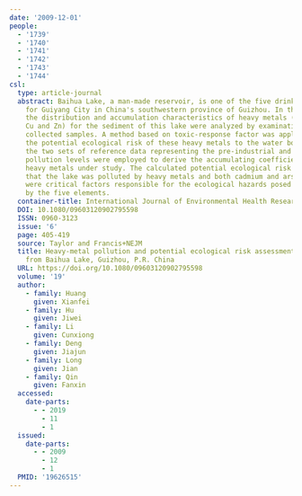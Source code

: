 ```yaml
---
date: '2009-12-01'
people:
  - '1739'
  - '1740'
  - '1741'
  - '1742'
  - '1743'
  - '1744'
csl:
  type: article-journal
  abstract: Baihua Lake, a man-made reservoir, is one of the five drinking water sources
    for Guiyang City in China's southwestern province of Guizhou. In the present research,
    the distribution and accumulation characteristics of heavy metals (Pb, Cd, As,
    Cu and Zn) for the sediment of this lake were analyzed by examination of 10 recently
    collected samples. A method based on toxic-response factor was applied to assess
    the potential ecological risk of these heavy metals to the water body. For comparison,
    the two sets of reference data representing the pre-industrial and the local baseline
    pollution levels were employed to derive the accumulating coefficients for the
    heavy metals under study. The calculated potential ecological risk indices show
    that the lake was polluted by heavy metals and both cadmium and arsenic loadings
    were critical factors responsible for the ecological hazards posed to Baihua Lake
    by the five elements.
  container-title: International Journal of Environmental Health Research
  DOI: 10.1080/09603120902795598
  ISSN: 0960-3123
  issue: '6'
  page: 405-419
  source: Taylor and Francis+NEJM
  title: Heavy-metal pollution and potential ecological risk assessment of sediments
    from Baihua Lake, Guizhou, P.R. China
  URL: https://doi.org/10.1080/09603120902795598
  volume: '19'
  author:
    - family: Huang
      given: Xianfei
    - family: Hu
      given: Jiwei
    - family: Li
      given: Cunxiong
    - family: Deng
      given: Jiajun
    - family: Long
      given: Jian
    - family: Qin
      given: Fanxin
  accessed:
    date-parts:
      - - 2019
        - 11
        - 1
  issued:
    date-parts:
      - - 2009
        - 12
        - 1
  PMID: '19626515'
---
```

